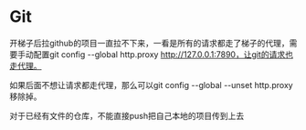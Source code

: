 # Git

开梯子后拉github的项目一直拉不下来，一看是所有的请求都走了梯子的代理，需要手动配置git config --global http.proxy http://127.0.0.1:7890，让git的请求也走代理。

如果后面不想让请求都走代理，那么可以git config --global --unset http.proxy移除掉。



对于已经有文件的仓库，不能直接push把自己本地的项目传到上去